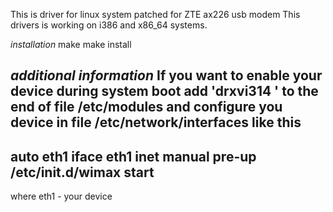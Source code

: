 This is driver for linux system patched for ZTE ax226 usb modem
This drivers is working on i386 and x86_64 systems.

*installation*
make
make install

*additional information*
If you want to enable your device during system boot add 'drxvi314 ' to the end of file /etc/modules
and configure you device in file  /etc/network/interfaces like this
-----
auto eth1
iface eth1 inet manual
pre-up /etc/init.d/wimax start
----
where eth1 - your device 